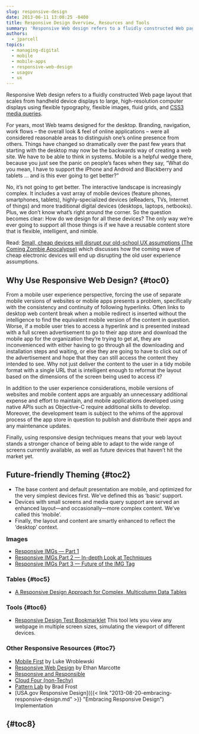 ```yaml
---
slug: responsive-design
date: 2013-06-11 13:08:25 -0400
title: Responsive Design Overview, Resources and Tools
summary: 'Responsive Web design refers to a fluidly constructed Web page layout that scales from handheld device displays to large, high-resolution computer displays using flexible typography, flexible images, fluid grids, and CSS3 media queries. For years, most Web teams designed for the desktop. Branding, navigation, work flows &#8211; the overall look & feel of online applications'
authors:
  - jparcell
topics:
  - managing-digital
  - mobile
  - mobile-apps
  - responsive-web-design
  - usagov
  - ux
---
```


Responsive Web design refers to a fluidly constructed Web page layout that scales from handheld device displays to large, high-resolution computer displays using flexible typography, flexible images, fluid grids, and <a href="http://www.w3.org/TR/css3-mediaqueries/" rel="nofollow">CSS3 media queries</a>.



For years, most Web teams designed for the desktop. Branding, navigation, work flows &#8211; the overall look & feel of online applications &#8211; were all considered reasonable areas to distinguish one&#8217;s online presence from others. Things have changed so dramatically over the past few years that starting with the desktop may now be the backwards way of creating a web site. We have to be able to think in systems. Mobile is a helpful wedge there, because you just see the panic on people’s faces when they say, “What do you mean, I have to support the iPhone and Android and Blackberry and tablets … and is this ever going to get better?”

No, it’s not going to get better. The interactive landscape is increasingly complex. It includes a vast array of mobile devices (feature phones, smartphones, tablets), highly-specialized devices (eReaders, TVs, Internet of things) and more traditional digital devices (desktops, laptops, netbooks). Plus, we don’t know what’s right around the corner. So the question becomes clear: How do we design for all these devices? The only way we’re ever going to support all those things is if we have a reusable content store that is flexible, intelligent, and nimble.

Read: <a href="http://designmind.frogdesign.com/blog/the-coming-zombie-apocalypse-small-cheap-devices-will-disrupt-our-old-school-ux-assumptions.htm" rel="nofollow">Small, cheap devices will disrupt our old-school UX assumptions (The Coming Zombie Apocalypse)</a> which discusses how the coming wave of cheap electronic devices will end up disrupting the old user experience assumptions.

## <a name="x-Why use Responsive Web Design?"></a>Why Use Responsive Web Design? {#toc0}

From a mobile user experience perspective, forcing the use of separate mobile versions of websites or mobile apps presents a problem, specifically with the consistency and continuity of following hyperlinks. Often links to desktop web content break when a mobile redirect is inserted without the intelligence to find the equivalent mobile version of the content in question. Worse, if a mobile user tries to access a hyperlink and is presented instead with a full screen advertisement to go to their app store and download the mobile app for the organization they&#8217;re trying to get at, they are inconvenienced with either having to go through all the downloading and installation steps and waiting, or else they are going to have to click out of the advertisement and hope that they can still access the content they intended to see. Why not just deliver the content to the user in a tidy mobile format with a single URL that is intelligent enough to reformat the layout based on the dimensions of the screen being used to access it?

In addition to the user experience considerations, mobile versions of websites and mobile content apps are arguably an unnecessary additional expense and effort to maintain, and mobile applications developed using native APIs such as Objective-C require additional skills to develop. Moreover, the development team is subject to the whims of the approval process of the app store in question to publish and distribute their apps and any maintenance updates.

Finally, using responsive design techniques means that your web layout stands a stronger chance of being able to adapt to the wide range of screens currently available, as well as future devices that haven&#8217;t hit the market yet.

## <a name="x-Future-friendly Theming"></a>Future-friendly Theming {#toc2}

  * The base content and default presentation are mobile, and optimized for the very simplest devices first. We&#8217;ve defined this as &#8216;basic&#8217; support.
  * Devices with small screens and media query support are served an enhanced layout—and occasionally—more complex content. We&#8217;ve called this &#8216;mobile&#8217;.
  * Finally, the layout and content are smartly enhanced to reflect the &#8216;desktop&#8217; context.

**<span style="font-size: 1.17em;">Images</span>**

  * <a href="http://www.cloudfour.com/responsive-imgs/" rel="nofollow">Responsive IMGs — Part 1</a>
  * <a href="http://www.cloudfour.com/responsive-imgs-part-2/" rel="nofollow">Responsive IMGs Part 2 — In-depth Look at Techniques</a>
  * <a href="http://www.cloudfour.com/responsive-imgs-part-3-future-of-the-img-tag/" rel="nofollow">Responsive IMGs Part 3 — Future of the IMG Tag</a>

### <a name="x-WARNING: Some Page Elements are not so Responsive-Tables"></a>Tables {#toc5}

  * <a href="http://filamentgroup.com/lab/responsive_design_approach_for_complex_multicolumn_data_tables/" rel="nofollow">A Responsive Design Approach for Complex, Multicolumn Data Tables</a>

### <a name="x-WARNING: Some Page Elements are not so Responsive-Tools"></a>Tools {#toc6}

  *  <a href="http://www.benjaminkeen.com/misc/bricss/" rel="nofollow">Responsive Design Test Bookmarklet</a> This tool lets you view any webpage in multiple screen sizes, simulating the viewport of different devices.

### <a name="x-WARNING: Some Page Elements are not so Responsive-Other Links"></a>Other Responsive Resources {#toc7}

  * <a href="http://www.lukew.com/ff/entry.asp?933" rel="nofollow">Mobile First</a> by Luke Wroblewski
  * <a href="http://www.alistapart.com/articles/responsive-web-design/" rel="nofollow">Responsive Web Design</a> by Ethan Marcotte
  * <a href="http://speakerdeck.com/u/scottjehl/p/responsive-responsible" rel="nofollow">Responsive and Responsible</a>
  * <a href="http://www.slideshare.net/lyzadanger/crap-it-doesnt-look-quite-right-or-how-i-learned-to-stop-worrying-and-set-my-mobile-web-sites-free-9518337" rel="nofollow">Cloud Four (non-Techy)</a>
  * <a href="http://patternlab.bradfrostweb.com/" rel="nofollow">Pattern Lab</a> by Brad Frost
  * [USA.gov Responsive Design]({{< link "2013-08-20-embracing-responsive-design.md" >}} "Embracing Responsive Design") Implementation

## <a name="x-Government Examples of Responsive Design::"></a> {#toc8}